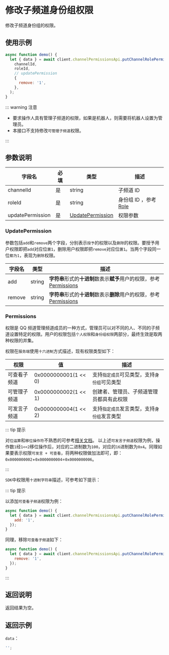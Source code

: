 # 修改子频道身份组权限 <Badge text="v1.4.0" />

修改子频道身份组的权限。

## 使用示例

```javascript
async function demo() {
  let { data } = await client.channelPermissionsApi.putChannelRolePermissions(
    channelId,
    roleId,
    // updatePermission
    {
      remove: '1',
    },
  );
}
```

::: warning 注意

- 要求操作人具有管理子频道的权限，如果是机器人，则需要将机器人设置为管理员。
- 本接口不支持修改`可管理子频道`权限。

:::

## 参数说明

| 字段名           | 必填 | 类型                                  | 描述                                        |
| ---------------- | ---- | ------------------------------------- | ------------------------------------------- |
| channelId        | 是   | string                                | 子频道 ID                                   |
| roleId           | 是   | string                                | 身份组 ID ，参考 [Role](./../model/role.md) |
| updatePermission | 是   | [UpdatePermission](#updatepermission) | 权限参数                                    |

### UpdatePermission

参数包括`add`和`remove`两个字段，分别表示`授予`的权限以及`删除`的权限。要授予用户权限即把`add`对应位`置1`，删除用户权限即把`remove`对应位`置1`。当两个字段同一位`都为1`，表现为`删除`权限。

| 字段名 | 类型   | 描述                                                                                |
| ------ | ------ | ----------------------------------------------------------------------------------- |
| add    | string | **字符串**形式的**十进制**数表示**赋予**用户的权限，参考[Permissions](#permissions) |
| remove | string | **字符串**形式的**十进制**数表示**删除**用户的权限，参考[Permissions](#permissions) |

### Permissions

权限是 QQ 频道管理频道成员的一种方式，管理员可以对不同的人、不同的子频道设置特定的权限。用户的权限包括`个人权限`和`身份组权限`两部分，最终生效是取两种权限的并集。

权限在`服务端`使用`十六进制`方式描述，现有权限类型如下：

| 权限         | 值                   | 描述                                         |
| ------------ | -------------------- | -------------------------------------------- |
| 可查看子频道 | 0x0000000001(1 << 0) | 支持`指定成员`可见类型，支持`身份组`可见类型 |
| 可管理子频道 | 0x0000000002(1 << 1) | 创建者、管理员、子频道管理员都具有此权限     |
| 可发言子频道 | 0x0000000004(1 << 2) | 支持`指定成员`发言类型，支持`身份组`发言类型 |

::: tip 提示

对`位运算`和`移位操作符`不熟悉的可参考[相关文档](https://developer.mozilla.org/zh-CN/docs/Web/JavaScript/Guide/Expressions_and_Operators#%E4%BD%8D%E8%BF%90%E7%AE%97%E7%AC%A6)。
以上述`可发言子频道`权限为例，操作数`1`经`1<<2`移位操作后，对应的二进制数为`100`，对应的`16`进制数为`0x4`。同理如果要表示权限`可发言 + 可查看`，将两种权限做加法即可，即：`0x0000000002`+`0x0000000004`=`0x0000000006`。

:::

`SDK`中权限用`十进制字符串`描述，可参考如下提示：

::: tip 提示

以添加`可查看子频道`权限为例：

```js
async function demo() {
  let { data } = await client.channelPermissionsApi.putChannelRolePermissions(channelId, roleId, {
    add: '1',
  });
}
```

同理，移除`可查看子频道`如下：

```js
async function demo() {
  let { data } = await client.channelPermissionsApi.putChannelRolePermissions(channelId, roleId, {
    remove: '1',
  });
}
```

:::

## 返回说明

返回结果为空。

## 返回示例

`data`：

```js
'';
```
